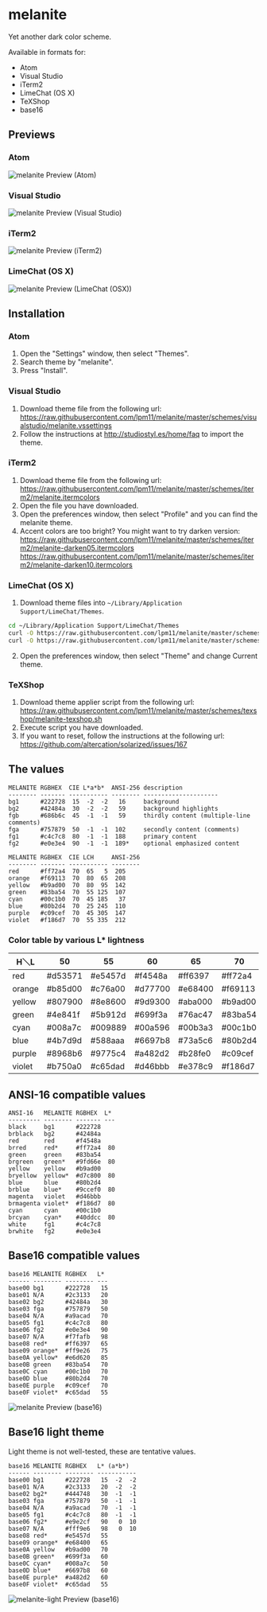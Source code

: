 # melanite
Yet another dark color scheme.

Available in formats for:

- Atom
- Visual Studio
- iTerm2
- LimeChat (OS X)
- TeXShop
- base16

## Previews
### Atom
![melanite Preview (Atom)](https://raw.githubusercontent.com/lpm11/melanite/master/previews/atom-python.png)

### Visual Studio
![melanite Preview (Visual Studio)](https://raw.githubusercontent.com/lpm11/melanite/master/previews/visualstudio.png)

### iTerm2
![melanite Preview (iTerm2)](https://raw.githubusercontent.com/lpm11/melanite/master/previews/iterm2.png)

### LimeChat (OS X)
![melanite Preview (LimeChat (OSX))](https://raw.githubusercontent.com/lpm11/melanite/master/previews/limechat-osx.png)

## Installation
### Atom
1. Open the "Settings" window, then select "Themes".
2. Search theme by "melanite".
3. Press "Install".

### Visual Studio
1. Download theme file from the following url:
https://raw.githubusercontent.com/lpm11/melanite/master/schemes/visualstudio/melanite.vssettings
2. Follow the instructions at http://studiostyl.es/home/faq to import the theme.

### iTerm2
1. Download theme file from the following url:
https://raw.githubusercontent.com/lpm11/melanite/master/schemes/iterm2/melanite.itermcolors
2. Open the file you have downloaded.
3. Open the preferences window, then select "Profile" and you can find the melanite theme.
4. Accent colors are too bright? You might want to try darken version:
https://raw.githubusercontent.com/lpm11/melanite/master/schemes/iterm2/melanite-darken05.itermcolors
https://raw.githubusercontent.com/lpm11/melanite/master/schemes/iterm2/melanite-darken10.itermcolors

### LimeChat (OS X)
1. Download theme files into `~/Library/Application Support/LimeChat/Themes`.
```bash
cd ~/Library/Application Support/LimeChat/Themes
curl -O https://raw.githubusercontent.com/lpm11/melanite/master/schemes/limechat-osx/Melanite.css
curl -O https://raw.githubusercontent.com/lpm11/melanite/master/schemes/limechat-osx/Melanite.yaml
```
2. Open the preferences window, then select "Theme" and change Current theme.

### TeXShop
1. Download theme applier script from the following url:
https://raw.githubusercontent.com/lpm11/melanite/master/schemes/texshop/melanite-texshop.sh
2. Execute script you have downloaded.
3. If you want to reset, follow the instructions at the following url:
https://github.com/altercation/solarized/issues/167

## The values
```
MELANITE RGBHEX  CIE L*a*b*  ANSI-256 description
-------- ------- ----------- -------- ---------------------
bg1      #222728  15  -2  -2   16     background
bg2      #42484a  30  -2  -2   59     background highlights
fgb      #686b6c  45  -1  -1   59     thirdly content (multiple-line comments)
fga      #757879  50  -1  -1  102     secondly content (comments)
fg1      #c4c7c8  80  -1  -1  188     primary content
fg2      #e0e3e4  90  -1  -1  189*    optional emphasized content

MELANITE RGBHEX  CIE LCH     ANSI-256
-------- ------- ----------- --------
red      #ff72a4  70  65   5  205
orange   #f69113  70  80  65  208
yellow   #b9ad00  70  80  95  142
green    #83ba54  70  55 125  107
cyan     #00c1b0  70  45 185   37
blue     #80b2d4  70  25 245  110
purple   #c09cef  70  45 305  147
violet   #f186d7  70  55 335  212
```

### Color table by various L* lightness
|  H＼L  |      50 |      55 |      60 |      65 |      70 |      75 |      80 |      85 |      90 |
| ------ | ------- | ------- | ------- | ------- | ------- | ------- | ------- | ------- | ------- |
|    red | #d53571 | #e5457d | #f4548a | #ff6397 | #ff72a4 | #ff80b2 | #ff8fbf | #ff9dcd | #ffabdb |
| orange | #b85d00 | #c76a00 | #d77700 | #e68400 | #f69113 | #ff9e26 | #ffac36 | #ffba44 | #ffc852 |
| yellow | #807900 | #8e8600 | #9d9300 | #aba000 | #b9ad00 | #c8bb00 | #d7c800 | #e6d620 | #f5e434 |
|  green | #4e841f | #5b912d | #699f3a | #76ac47 | #83ba54 | #91c861 | #9fd66e | #ade47b | #bbf288 |
|   cyan | #008a7c | #009889 | #00a596 | #00b3a3 | #00c1b0 | #29cfbe | #40ddcc | #53ebda | #64fae8 |
|   blue | #4b7d9d | #588aaa | #6697b8 | #73a5c6 | #80b2d4 | #8ec0e2 | #9ccef0 | #aadcff | #b8eaff |
| purple | #8968b6 | #9775c4 | #a482d2 | #b28fe0 | #c09cef | #cea9fd | #dcb7ff | #ebc5ff | #f9d3ff |
| violet | #b750a0 | #c65dad | #d46bbb | #e378c9 | #f186d7 | #ff93e5 | #ffa1f3 | #ffafff | #ffbdff |

## ANSI-16 compatible values
```
ANSI-16   MELANITE RGBHEX  L*
--------- -------- ------- ---
black     bg1      #222728
brblack   bg2      #42484a
red       red      #f4548a
brred     red*     #ff72a4  80
green     green    #83ba54
brgreen   green*   #9fd66e  80
yellow    yellow   #b9ad00
bryellow  yellow*  #d7c800  80
blue      blue     #80b2d4
brblue    blue*    #9ccef0  80
magenta   violet   #d46bbb
brmagenta violet*  #f186d7  80
cyan      cyan     #00c1b0
brcyan    cyan*    #40ddcc  80
white     fg1      #c4c7c8
brwhite   fg2      #e0e3e4
```

## Base16 compatible values
```
base16 MELANITE RGBHEX   L*
------ -------- -------- ---
base00 bg1      #222728   15
base01 N/A      #2c3133   20
base02 bg2      #42484a   30
base03 fga      #757879   50
base04 N/A      #a9acad   70
base05 fg1      #c4c7c8   80
base06 fg2      #e0e3e4   90
base07 N/A      #f7fafb   98
base08 red*     #ff6397   65
base09 orange*  #ff9e26   75
base0A yellow*  #e6d620   85
base0B green    #83ba54   70
base0C cyan     #00c1b0   70
base0D blue     #80b2d4   70
base0E purple   #c09cef   70
base0F violet*  #c65dad   55
```

![melanite Preview (base16)](https://raw.githubusercontent.com/lpm11/melanite/master/previews/base16.png)

## Base16 light theme
Light theme is not well-tested, these are tentative values.

```
base16 MELANITE RGBHEX   L* (a*b*)
------ -------- -------- -----------
base00 bg1      #222728   15  -2  -2
base01 N/A      #2c3133   20  -2  -2
base02 bg2*     #444748   30  -1  -1
base03 fga      #757879   50  -1  -1
base04 N/A      #a9acad   70  -1  -1
base05 fg1      #c4c7c8   80  -1  -1
base06 fg2*     #e9e2cf   90   0  10
base07 N/A      #fff9e6   98   0  10
base08 red*     #e5457d   55
base09 orange*  #e68400   65
base0A yellow   #b9ad00   70
base0B green*   #699f3a   60
base0C cyan*    #008a7c   50
base0D blue*    #6697b8   60
base0E purple*  #a482d2   60
base0F violet*  #c65dad   55
```

![melanite-light Preview (base16)](https://raw.githubusercontent.com/lpm11/melanite/master/previews/base16-light.png)

